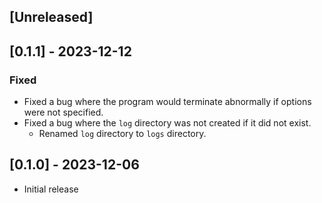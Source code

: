 ## [Unreleased]

## [0.1.1] - 2023-12-12

### Fixed

- Fixed a bug where the program would terminate abnormally if options were not specified.
- Fixed a bug where the `log` directory was not created if it did not exist.
    - Renamed `log` directory to `logs` directory.

## [0.1.0] - 2023-12-06

- Initial release
